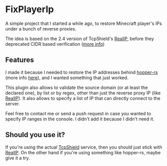 # FixPlayerIp
A simple project that I started a while ago, to restore Minecraft player's IPs under a bunch of reverse proxies.

The idea is based on the 2.4 version of TcpShield's [RealIP](https://github.com/TCPShield/RealIP), before they deprecated CIDR based verification ([more info](https://github.com/TCPShield/RealIP/releases/tag/v2.5))

## Features
I made it because I needed to restore the IP addresses behind [hopper-rs](https://github.com/BRA1L0R/hopper-rs) (more info [here](https://github.com/BRA1L0R/hopper-rs#realip)), and I wanted something that just worked.

This plugin also allows to validate the source domain (or at least the declared one), by list or by regex, other than just the reverse proxy IP (like [RealIP](https://github.com/TCPShield/RealIP)).
It also allows to specify a list of IP that can directly connect to the server.

Feel free to contact me or send a push request in case you wanted to specify IP ranges in the console. I didn't add it because I didn't need it.

## Should you use it?
If you're using the actual [TcpShield](https://tcpshield.com/) service, then you should just stick with [RealIP](https://github.com/TCPShield/RealIP).
On the other hand if you're using something like hopper-rs, maybe give it a try.
